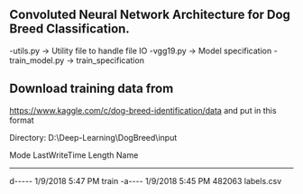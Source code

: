 ## Convoluted Neural Network Architecture for Dog Breed Classification.

-utils.py -> Utility file to handle file IO
-vgg19.py -> Model specification
-train_model.py -> train_specification

## Download training data from 
https://www.kaggle.com/c/dog-breed-identification/data and put in this format

Directory: D:\Deep-Learning\DogBreed\input


Mode                LastWriteTime         Length Name
----                -------------         ------ ----
d-----         1/9/2018   5:47 PM                train
-a----         1/9/2018   5:45 PM         482063 labels.csv